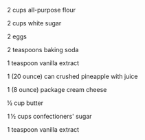 2 cups all-purpose flour

2 cups white sugar

2 eggs

2 teaspoons baking soda

1 teaspoon vanilla extract

1 (20 ounce) can crushed pineapple with juice

1 (8 ounce) package cream cheese

½ cup butter

1 ½ cups confectioners' sugar

1 teaspoon vanilla extract